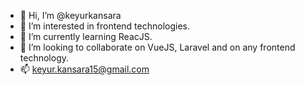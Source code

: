 - 👋 Hi, I’m @keyurkansara
- 👀 I’m interested in frontend technologies.
- 🌱 I’m currently learning ReacJS.
- 💞️ I’m looking to collaborate on VueJS, Laravel and on any frontend technology.
- 📫 keyur.kansara15@gmail.com
